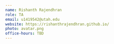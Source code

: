 ```yaml
---
name: Rishanth Rajendhran	
role: TA
email: u1419542@utah.edu
website: https://rishanthrajendhran.github.io/
photo: avatar.png
office-hours: TBD
---
```

    
    